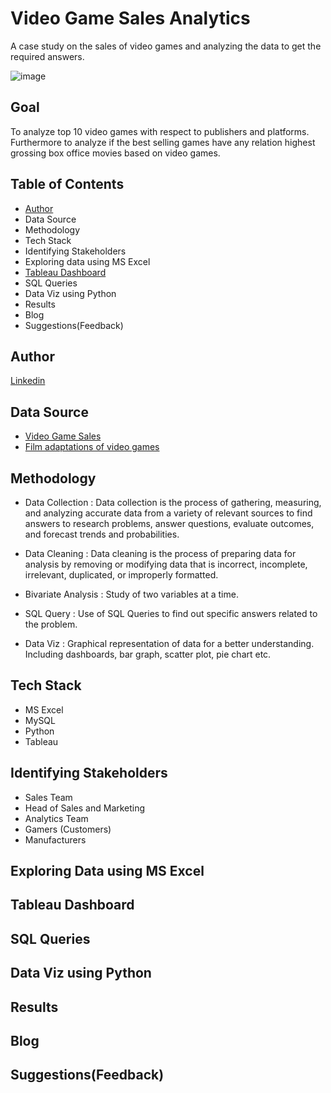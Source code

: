 
# Video Game Sales Analytics 

A case study on the sales of video games and analyzing the data to get the required answers. 


![image](https://user-images.githubusercontent.com/68069100/232745652-d5785efa-e1b0-41bb-8e2e-89fc519abf05.png)




## Goal

To analyze top 10 video games with respect to publishers and platforms. Furthermore to analyze if the best selling games have any relation highest grossing box office movies based on video games. 



## Table of Contents

* [Author](#author)
* Data Source
* Methodology 
* Tech Stack 
* Identifying Stakeholders
* Exploring data using MS Excel
* [Tableau Dashboard](https://public.tableau.com/app/profile/vatsal.gupta3790/viz/VideoGamesSalesDashboard_16816450539260/Dashboard1)
* SQL Queries
* Data Viz using Python
* Results
* Blog
* Suggestions(Feedback) 

## Author
   [Linkedin](https://www.linkedin.com/in/vatsalgupta09/)

## Data Source

* [Video Game Sales](https://www.kaggle.com/datasets/gregorut/videogamesales)
* [Film adaptations of video games](https://www.kaggle.com/datasets/kabhishm/highestgrossing-video-game-film-adaptations)
## Methodology

* Data Collection :  Data collection is the process of gathering, measuring, and analyzing accurate data from a variety of relevant sources to find answers to research problems, answer questions, evaluate outcomes, and forecast trends and probabilities.

* Data Cleaning : Data cleaning is the process of preparing data for analysis by removing or modifying data that is incorrect, incomplete, irrelevant, duplicated, or improperly formatted. 

* Bivariate Analysis : Study of two variables at a time. 

* SQL Query : Use of SQL Queries to find out specific answers related to the problem. 

* Data Viz : Graphical representation of data for a better understanding. Including dashboards, bar graph, scatter plot, pie chart etc.



## Tech Stack 

* MS Excel 
* MySQL
* Python 
* Tableau 


## Identifying Stakeholders

* Sales Team 
* Head of Sales and Marketing
* Analytics Team
* Gamers (Customers)
* Manufacturers 
## Exploring Data using MS Excel 
## Tableau Dashboard 
## SQL Queries
## Data Viz using Python 
## Results 
## Blog
## Suggestions(Feedback)
